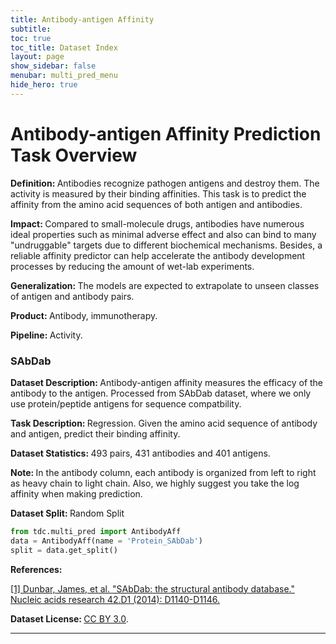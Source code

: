 ```yaml
---
title: Antibody-antigen Affinity
subtitle: 
toc: true
toc_title: Dataset Index
layout: page
show_sidebar: false
menubar: multi_pred_menu
hide_hero: true
---
```


# Antibody-antigen Affinity Prediction Task Overview


<div class="box">
	

<p class='is-size-6'>  <strong> Definition: </strong> 
Antibodies recognize pathogen antigens and destroy them. The activity is measured by their binding affinities. This task is to predict the affinity from the amino acid sequences of both antigen and antibodies. 
</p>

<p class="is-size-6"> <strong> Impact: </strong>  
Compared to small-molecule drugs, antibodies have numerous ideal properties such as minimal adverse effect and also can bind to many "undruggable" targets due to different biochemical mechanisms. Besides, a reliable affinity predictor can help accelerate the antibody development processes by reducing the amount of wet-lab experiments.
</p>

<p class="is-size-6"> <strong> Generalization: </strong> 
The models are expected to extrapolate to unseen classes of antigen and antibody pairs.

</p>

<p class="is-size-6"> <strong> Product: </strong> Antibody, immunotherapy. </p>

<p class="is-size-6"> <strong> Pipeline: </strong> Activity. </p>

</div>

### SAbDab

<p class='is-size-6'>  <strong> Dataset Description: </strong> Antibody-antigen affinity measures the efficacy of the antibody to the antigen. Processed from SAbDab dataset, where we only use protein/peptide antigens for sequence compatbility. </p>

<p class='is-size-6'>  <strong> Task Description: </strong>Regression. Given the amino acid sequence of antibody and antigen, predict their binding affinity. </p>

<p class='is-size-6'>  <strong> Dataset Statistics: </strong> 493 pairs, 431 antibodies and 401 antigens.  </p>

<p class='is-size-6'>  <strong> Note: </strong> In the antibody column, each antibody is organized from left to right as heavy chain to light chain. Also, we highly suggest you take the log affinity when making prediction. </p>

<p class='is-size-6'>  <strong> Dataset Split: </strong> <span class="tag is-info is-light">Random Split</span> </p>

``` python
from tdc.multi_pred import AntibodyAff
data = AntibodyAff(name = 'Protein_SAbDab')
split = data.get_split()
```

<p class='is-size-6'>  <strong> References: </strong>  </p>

<a href="https://academic.oup.com/nar/article-abstract/42/D1/D1140/1044118">[1] Dunbar, James, et al. "SAbDab: the structural antibody database." Nucleic acids research 42.D1 (2014): D1140-D1146. </a> 

<p class='is-size-6'> <strong> Dataset License: </strong> <a href="https://creativecommons.org/licenses/by/3.0/">CC BY 3.0</a>.</p>


<hr />